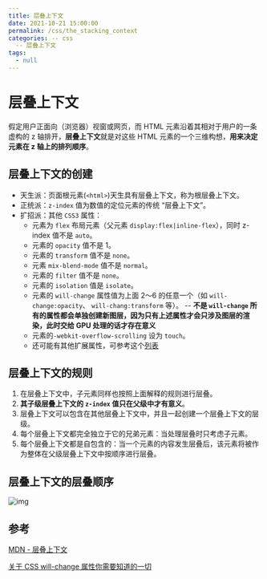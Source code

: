 ```yaml
---
title: 层叠上下文
date: 2021-10-21 15:00:00
permalink: /css/the_stacking_context
categories: -- css
  -- 层叠上下文
tags:
  - null
---
```


# 层叠上下文

假定用户正面向（浏览器）视窗或网页，而 HTML 元素沿着其相对于用户的一条虚构的 z 轴排开，**层叠上下文**就是对这些 HTML 元素的一个三维构想，**用来决定元素在 z 轴上的排列顺序**。

## 层叠上下文的创建

* 天生派：页面根元素(`<html>`)天生具有层叠上下文，称为根层叠上下文。
* 正统派：`z-index` 值为数值的定位元素的传统 “层叠上下文”。
* 扩招派：其他 `CSS3` 属性：
  * 元素为 `flex` 布局元素（父元素 `display:flex|inline-flex`），同时 z-index
    值不是 `auto`。
  * 元素的 `opacity` 值不是 1。
  * 元素的 `transform` 值不是 `none`。
  * 元素 `mix-blend-mode` 值不是 `normal`。
  * 元素的 `filter` 值不是 `none`。
  * 元素的 `isolation` 值是 `isolate`。
  * 元素的 `will-change` 属性值为上面 2～6 的任意一个（如 `will-change:opacity`、
    `will-chang:transform` 等）。 -- **不是 `will-change` 所有的属性都会单独创建新图层，因为只有上述属性才会只涉及图层的渲染，此时交给 GPU 处理的话才存在意义**
  * 元素的`-webkit-overflow-scrolling` 设为 `touch`。
  * 还可能有其他扩展属性，可参考这个[列表](https://developer.mozilla.org/zh-CN/docs/web/css/css_positioning/understanding_z_index/the_stacking_context#%E5%B1%82%E5%8F%A0%E4%B8%8A%E4%B8%8B%E6%96%87)

## 层叠上下文的规则

1. 在层叠上下文中，子元素同样也按照上面解释的规则进行层叠。
2. **其子级层叠上下文的 `z-index` 值只在父级中才有意义**。
3. 层叠上下文可以包含在其他层叠上下文中，并且一起创建一个层叠上下文的层级。
4. 每个层叠上下文都完全独立于它的兄弟元素：当处理层叠时只考虑子元素。
5. 每个层叠上下文都是自包含的：当一个元素的内容发生层叠后，该元素将被作为整体在父级层叠上下文中按顺序进行层叠。

## 层叠上下文的层叠顺序

![img](/img/125.png)

## 参考

[MDN - 层叠上下文](https://developer.mozilla.org/zh-CN/docs/web/css/css_positioning/understanding_z_index/the_stacking_context)

[关于 CSS will-change 属性你需要知道的一切](https://dev.opera.com/articles/css-will-change-property/)















